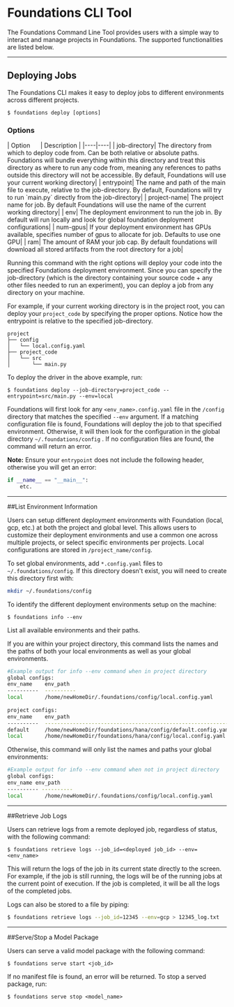 <h1>Foundations CLI Tool</h1>

The Foundations Command Line Tool provides users with a simple way to interact and manage projects in Foundations. The supported functionalities are listed below.

---
## Deploying Jobs

The Foundations CLI makes it easy to deploy jobs to different environments across different projects. 

```shellscript
$ foundations deploy [options]
```
<h3>Options</h3>
|   Option &nbsp;&nbsp;&nbsp;&nbsp;   | Description  |
|----|----|
| job-directory| The directory from which to deploy code from. Can be both relative or absolute paths. Foundations will bundle everything within this directory and treat this directory as where to run any code from, meaning any references to paths outside this directory will not be accessible. By default, Foundations will use your current working directory|
| entrypoint| The name and path of the main file to execute, relative to the job-directory. By default, Foundations will try to run `main.py` directly from the job-directory|
| project-name| The project name for job. By default Foundations will use the name of the current working directory|
| env| The deployment environment to run the job in. By default will run locally and look for global foundation deployment configurations|
| num-gpus| If your deployment environment has GPUs available, specifies number of gpus to allocate for job. Defaults to use one GPU|
| ram| The amount of RAM your job cap. By default foundations will download all stored artifacts from the root directory for a job|

Running this command with the right options will deploy your code into the specified Foundations deployment environment. Since you can specify the job-directory (which is the directory containing your source code + any other files needed to run an experiment), you can deploy a job from any directory on your machine. 

For example, if your current working directory is in the project root, you can deploy your `project_code` by specifying the proper options. Notice how the entrypoint is relative to the specified job-directory.

```
project
├── config
│   └── local.config.yaml
├── project_code
│   └── src
│       └── main.py   
```

To deploy the driver in the above example, run:
```shellscript
$ foundations deploy --job-directory=project_code --entrypoint=src/main.py --env=local
```

Foundations will first look for any `<env_name>.config.yaml` file in the `/config` directory that matches the specified `--env` argument. If a matching configuration file is found, Foundations will deploy the job to that specified environment. Otherwise, it will then look for the configuration in the global directory `~/.foundations/config` . If no configuration files are found, the command will return an error.

**Note:** Ensure your `entrypoint` does not include the following header, otherwise you will get an error:
```python
if __name__ == "__main__":
    etc.
```
---
##List Environment Information

Users can setup different deployment environments with Foundation (local, gcp, etc.) at both the project and global level. This allows users to customize their deployment environments and use a common one across multiple projects, or select specific environments per projects. Local configurations are stored in `/project_name/config`.

To set global environments, add `*.config.yaml` files to `~/.foundations/config`. If this directory doesn't exist, you will need to create this directory first with:

```bash
mkdir ~/.foundations/config
```

To identify the different deployment environments setup on the machine:

```shellscript
$ foundations info --env
```

List all available environments and their paths. 

If you are within your project directory, this command lists the names and the paths of both your local environments as well as your global environments.

```bash
#Example output for info --env command when in project directory
global configs:
env_name    env_path
----------  ----------
local       /home/newHomeDir/.foundations/config/local.config.yaml
 
project configs:
env_name    env_path
----------  ------------------------------------------------------------
default     /home/newHomeDir/foundations/hana/config/default.config.yaml
local       /home/newHomeDir/foundations/hana/config/local.config.yaml
```
Otherwise, this command will only list the names and paths your global environments:  
```bash
#Example output for info --env command when not in project directory
global configs:
env_name env_path
---------- ----------
local       /home/newHomeDir/.foundations/config/local.config.yaml
```

---
##Retrieve Job Logs

Users can retrieve logs from a remote deployed job, regardless of status, with the following command:

```shellscript
$ foundations retrieve logs --job_id=<deployed job_id> --env=<env_name>
```

This will return the logs of the job in its current state directly to the screen. For example, if the job is still running, the logs will be of the running jobs at the current point of execution. If the job is completed, it will be all the logs of the completed jobs.

Logs can also be stored to a file by piping:

```bash
$ foundations retrieve logs --job_id=12345 --env=gcp > 12345_log.txt
```

---
##Serve/Stop a Model Package

Users can serve a valid model package with the following command:

```shellscript
$ foundations serve start <job_id>
```
If no manifest file is found, an error will be returned. To stop a served package, run:

```shellscript
$ foundations serve stop <model_name>
```